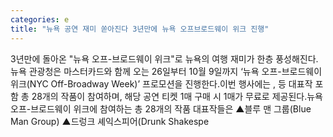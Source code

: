 ```yaml
---
categories: e
title: "뉴욕 공연 재미 쏟아진다 3년만에 뉴욕 오프브로드웨이 위크 진행"
---
```

3년만에 돌아온 "뉴욕 오프-브로드웨이 위크"로 뉴욕의 여행 재미가 한층 풍성해진다.뉴욕 관광청은 마스터카드와 함께 오는 26일부터 10월 9일까지 ‘뉴욕 오프-브로드웨이 위크(NYC Off-Broadway Week)’ 프로모션을 진행한다.이번 행사에는 ,  등 대표작 포함 총 28개의 작품이 참여하며, 해당 공연 티켓 1매 구매 시 1매가 무료로 제공된다.뉴욕 오프-브로드웨이 위크에 참여하는 총 28개의 작품 대표작들은 ▲블루 맨 그룹(Blue Man Group) ▲드렁크 셰익스피어(Drunk Shakespe